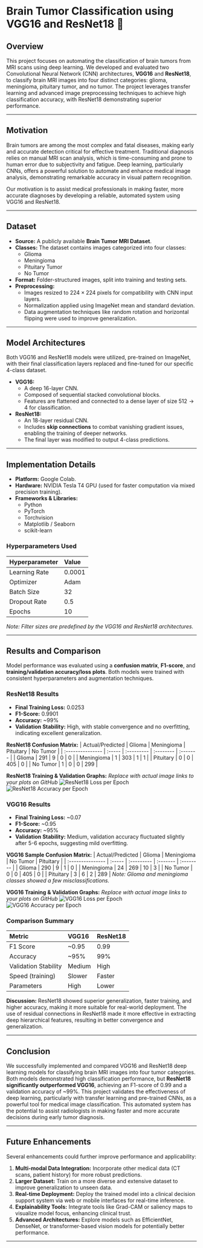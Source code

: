 # Brain Tumor Classification using VGG16 and ResNet18 🧠

## Overview
This project focuses on automating the classification of brain tumors from MRI scans using deep learning. We developed and evaluated two Convolutional Neural Network (CNN) architectures, **VGG16** and **ResNet18**, to classify brain MRI images into four distinct categories: glioma, meningioma, pituitary tumor, and no tumor. The project leverages transfer learning and advanced image preprocessing techniques to achieve high classification accuracy, with ResNet18 demonstrating superior performance.

---

## Motivation
Brain tumors are among the most complex and fatal diseases, making early and accurate detection critical for effective treatment. Traditional diagnosis relies on manual MRI scan analysis, which is time-consuming and prone to human error due to subjectivity and fatigue. Deep learning, particularly CNNs, offers a powerful solution to automate and enhance medical image analysis, demonstrating remarkable accuracy in visual pattern recognition.

Our motivation is to assist medical professionals in making faster, more accurate diagnoses by developing a reliable, automated system using VGG16 and ResNet18.

---

## Dataset
* **Source:** A publicly available **Brain Tumor MRI Dataset**.
* **Classes:** The dataset contains images categorized into four classes:
    * Glioma
    * Meningioma
    * Pituitary Tumor
    * No Tumor
* **Format:** Folder-structured images, split into training and testing sets.
* **Preprocessing:**
    * Images resized to $224 \times 224$ pixels for compatibility with CNN input layers.
    * Normalization applied using ImageNet mean and standard deviation.
    * Data augmentation techniques like random rotation and horizontal flipping were used to improve generalization.

---

## Model Architectures
Both VGG16 and ResNet18 models were utilized, pre-trained on ImageNet, with their final classification layers replaced and fine-tuned for our specific 4-class dataset.

* **VGG16:**
    * A deep 16-layer CNN.
    * Composed of sequential stacked convolutional blocks.
    * Features are flattened and connected to a dense layer of size $512 \rightarrow 4$ for classification.
* **ResNet18:**
    * An 18-layer residual CNN.
    * Includes **skip connections** to combat vanishing gradient issues, enabling the training of deeper networks.
    * The final layer was modified to output 4-class predictions.

---

## Implementation Details
* **Platform:** Google Colab.
* **Hardware:** NVIDIA Tesla T4 GPU (used for faster computation via mixed precision training).
* **Frameworks & Libraries:**
    * Python
    * PyTorch
    * Torchvision
    * Matplotlib / Seaborn
    * scikit-learn

### Hyperparameters Used
| Hyperparameter | Value   |
| :------------- | :------ |
| Learning Rate  | 0.0001  |
| Optimizer      | Adam    |
| Batch Size     | 32      |
| Dropout Rate   | 0.5     |
| Epochs         | 10      |
*Note: Filter sizes are predefined by the VGG16 and ResNet18 architectures.*

---

## Results and Comparison
Model performance was evaluated using a **confusion matrix**, **F1-score**, and **training/validation accuracy/loss plots**. Both models were trained with consistent hyperparameters and augmentation techniques.

### ResNet18 Results
* **Final Training Loss:** 0.0253
* **F1-Score:** 0.9901
* **Accuracy:** ~99%
* **Validation Stability:** High, with stable convergence and no overfitting, indicating excellent generalization.

**ResNet18 Confusion Matrix:**
| Actual/Predicted | Glioma | Meningioma | Pituitary | No Tumor |
| :--------------- | :----- | :--------- | :-------- | :------- |
| Glioma           | 291    | 9          | 0         | 0        |
| Meningioma       | 1      | 303        | 1         | 1        |
| Pituitary        | 0      | 0          | 405       | 0        |
| No Tumor         | 1      | 0          | 0         | 299      |

**ResNet18 Training & Validation Graphs:**
*Replace with actual image links to your plots on GitHub*
![ResNet18 Loss per Epoch](https://github.com/5a-thwik/Brain-Tumor-Classification-DL/commit/45249f541e08d36bdf3abacd8ead95453b5b27f1#diff-0ce51d34a897bcf9a6679499a4b6e4ca22f92bd61ab5aa56bfe95c53f9c311d2)
![ResNet18 Accuracy per Epoch](https://github.com/5a-thwik/Brain-Tumor-Classification-DL/commit/45249f541e08d36bdf3abacd8ead95453b5b27f1#diff-5cd89315d60b6cb5d111a97aaccdd024031c245be669bf117c670033042f4c18 )


### VGG16 Results
* **Final Training Loss:** ~0.07
* **F1-Score:** ~0.95
* **Accuracy:** ~95%
* **Validation Stability:** Medium, validation accuracy fluctuated slightly after 5-6 epochs, suggesting mild overfitting.

**VGG16 Sample Confusion Matrix:**
| Actual/Predicted | Glioma | Meningioma | No Tumor | Pituitary |
| :--------------- | :----- | :--------- | :------- | :-------- |
| Glioma           | 290    | 9          | 1        | 0         |
| Meningioma       | 24     | 269        | 10       | 3         |
| No Tumor         | 0      | 0          | 405      | 0         |
| Pituitary        | 3      | 6          | 2        | 289       |
*Note: Glioma and meningioma classes showed a few misclassifications.*

**VGG16 Training & Validation Graphs:**
*Replace with actual image links to your plots on GitHub*
![VGG16 Loss per Epoch](link-to-your-vgg-loss-plot.png)
![VGG16 Accuracy per Epoch](link-to-your-vgg-accuracy-plot.png)

### Comparison Summary
| Metric             | VGG16  | ResNet18 |
| :----------------- | :----- | :------- |
| F1 Score           | ~0.95  | 0.99     |
| Accuracy           | ~95%   | 99%      |
| Validation Stability | Medium | High     |
| Speed (training)   | Slower | Faster   |
| Parameters         | High   | Lower    |

**Discussion:** ResNet18 showed superior generalization, faster training, and higher accuracy, making it more suitable for real-world deployment. The use of residual connections in ResNet18 made it more effective in extracting deep hierarchical features, resulting in better convergence and generalization.

---

## Conclusion
We successfully implemented and compared VGG16 and ResNet18 deep learning models for classifying brain MRI images into four tumor categories. Both models demonstrated high classification performance, but **ResNet18 significantly outperformed VGG16**, achieving an F1-score of 0.99 and a validation accuracy of ~99%. This project validates the effectiveness of deep learning, particularly with transfer learning and pre-trained CNNs, as a powerful tool for medical image classification. This automated system has the potential to assist radiologists in making faster and more accurate decisions during early tumor diagnosis.

---

## Future Enhancements
Several enhancements could further improve performance and applicability:
1.  **Multi-modal Data Integration:** Incorporate other medical data (CT scans, patient history) for more robust predictions.
2.  **Larger Dataset:** Train on a more diverse and extensive dataset to improve generalization to unseen data.
3.  **Real-time Deployment:** Deploy the trained model into a clinical decision support system via web or mobile interfaces for real-time inference.
4.  **Explainability Tools:** Integrate tools like Grad-CAM or saliency maps to visualize model focus, enhancing clinical trust.
5.  **Advanced Architectures:** Explore models such as EfficientNet, DenseNet, or transformer-based vision models for potentially better performance.

---

